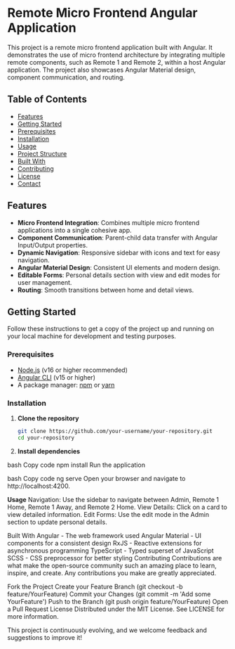 # Remote Micro Frontend Angular Application

This project is a remote micro frontend application built with Angular. It demonstrates the use of micro frontend architecture by integrating multiple remote components, such as Remote 1 and Remote 2, within a host Angular application. The project also showcases Angular Material design, component communication, and routing.

## **Table of Contents**
- [Features](#features)
- [Getting Started](#getting-started)
- [Prerequisites](#prerequisites)
- [Installation](#installation)
- [Usage](#usage)
- [Project Structure](#project-structure)
- [Built With](#built-with)
- [Contributing](#contributing)
- [License](#license)
- [Contact](#contact)

## **Features**
- **Micro Frontend Integration**: Combines multiple micro frontend applications into a single cohesive app.
- **Component Communication**: Parent-child data transfer with Angular Input/Output properties.
- **Dynamic Navigation**: Responsive sidebar with icons and text for easy navigation.
- **Angular Material Design**: Consistent UI elements and modern design.
- **Editable Forms**: Personal details section with view and edit modes for user management.
- **Routing**: Smooth transitions between home and detail views.
  
## **Getting Started**
Follow these instructions to get a copy of the project up and running on your local machine for development and testing purposes.

### **Prerequisites**
- [Node.js](https://nodejs.org/) (v16 or higher recommended)
- [Angular CLI](https://angular.io/cli) (v15 or higher)
- A package manager: [npm](https://www.npmjs.com/) or [yarn](https://yarnpkg.com/)

### **Installation**
1. **Clone the repository**
   ```bash
   git clone https://github.com/your-username/your-repository.git
   cd your-repository
2. **Install dependencies**

bash
Copy code
npm install
Run the application

bash
Copy code
ng serve
Open your browser and navigate to http://localhost:4200.

**Usage**
Navigation: Use the sidebar to navigate between Admin, Remote 1 Home, Remote 1 Away, and Remote 2 Home.
View Details: Click on a card to view detailed information.
Edit Forms: Use the edit mode in the Admin section to update personal details.


Built With
Angular - The web framework used
Angular Material - UI components for a consistent design
RxJS - Reactive extensions for asynchronous programming
TypeScript - Typed superset of JavaScript
SCSS - CSS preprocessor for better styling
Contributing
Contributions are what make the open-source community such an amazing place to learn, inspire, and create. Any contributions you make are greatly appreciated.

Fork the Project
Create your Feature Branch (git checkout -b feature/YourFeature)
Commit your Changes (git commit -m 'Add some YourFeature')
Push to the Branch (git push origin feature/YourFeature)
Open a Pull Request
License
Distributed under the MIT License. See LICENSE for more information.

This project is continuously evolving, and we welcome feedback and suggestions to improve it!
